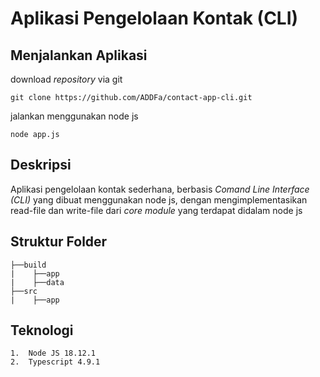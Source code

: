 # Aplikasi Pengelolaan Kontak (CLI)

## Menjalankan Aplikasi

download _repository_ via git

```console
git clone https://github.com/ADDFa/contact-app-cli.git
```

jalankan menggunakan node js

```console
node app.js
```

## Deskripsi

Aplikasi pengelolaan kontak sederhana, berbasis _Comand Line Interface (CLI)_ yang dibuat menggunakan node js, dengan mengimplementasikan read-file dan write-file dari _core module_ yang terdapat didalam node js

## Struktur Folder

    ├──build
    |  	 ├──app
    |	 ├──data
    ├──src
    |    ├──app

## Teknologi

    1.  Node JS 18.12.1
    2.  Typescript 4.9.1
